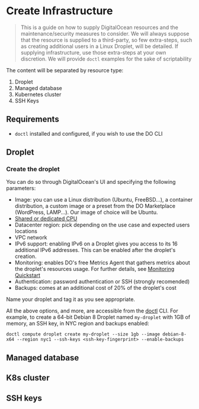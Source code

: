 # Create Infrastructure

> This is a guide on how to supply DigitalOcean resources and the maintenance/security measures to consider.
> We will always suppose that the resource is supplied to a third-party, so few extra-steps, such as creating additional users in a Linux Droplet, will be detailed. If supplying infrastructure, use those extra-steps at your own discretion.
> We will provide `doctl` examples for the sake of scriptability

The content will be separated by resource type:

1. Droplet
2. Managed database
3. Kubernetes cluster
4. SSH Keys

## Requirements

- `doctl` installed and configured, if you wish to use the DO CLI

## Droplet

### Create the droplet

You can do so through DigitalOcean's UI and specifying the following parameters:

- Image: you can use a Linux distribution (Ubuntu, FreeBSD...), a container distribution, a custom image or a preset from the DO Marketplace (WordPress, LAMP...). Our image of choice will be Ubuntu.
- [Shared or dedicated CPU](https://www.digitalocean.com/docs/droplets/resources/choose-plan/#shared-vs-dedicated)
- Datacenter region: pick depending on the use case and expected users locations
- VPC network
- IPv6 support: enabling IPv6 on a Droplet gives you access to its 16 additional IPv6 addresses. This can be enabled after the droplet's creation.
- Monitoring: enables DO's free Metrics Agent that gathers metrics about the droplet's resources usage. For further details, see [Monitoring Quickstart](https://www.digitalocean.com/docs/monitoring/quickstart/)
- Authentication: password authentication or SSH (strongly recomended)
- Backups: comes at an additional cost of 20% of the droplet's cost

Name your droplet and tag it as you see appropriate.

All the above options, and more, are accessible from the [doctl](aji) CLI.
For example, to create a 64-bit Debian 8 Droplet named `my-droplet` with 1GB of memory, an SSH key, in NYC region and backups enabled:

```
doctl compute droplet create my-droplet --size 1gb --image debian-8-x64 --region nyc1 --ssh-keys <ssh-key-fingerprint> --enable-backups
```

## Managed database

## K8s cluster

## SSH keys